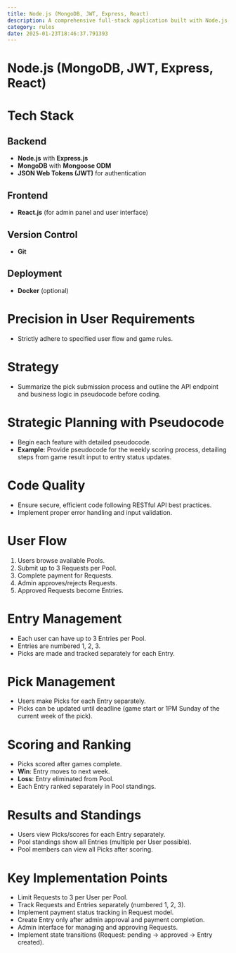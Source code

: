 ```yaml
---
title: Node.js (MongoDB, JWT, Express, React)
description: A comprehensive full-stack application built with Node.js, MongoDB, JWT for authentication, Express.js for the backend, and React.js for the frontend. This project includes a robust admin panel, secure authentication, and efficient data management.
category: rules
date: 2025-01-23T18:46:37.791393
---
```



# Node.js (MongoDB, JWT, Express, React)

# Tech Stack

## Backend
- **Node.js** with **Express.js**
- **MongoDB** with **Mongoose ODM**
- **JSON Web Tokens (JWT)** for authentication

## Frontend
- **React.js** (for admin panel and user interface)

## Version Control
- **Git**

## Deployment
- **Docker** (optional)

# Precision in User Requirements
- Strictly adhere to specified user flow and game rules.

# Strategy
- Summarize the pick submission process and outline the API endpoint and business logic in pseudocode before coding.

# Strategic Planning with Pseudocode
- Begin each feature with detailed pseudocode.
- **Example**: Provide pseudocode for the weekly scoring process, detailing steps from game result input to entry status updates.

# Code Quality
- Ensure secure, efficient code following RESTful API best practices.
- Implement proper error handling and input validation.

# User Flow
1. Users browse available Pools.
2. Submit up to 3 Requests per Pool.
3. Complete payment for Requests.
4. Admin approves/rejects Requests.
5. Approved Requests become Entries.

# Entry Management
- Each user can have up to 3 Entries per Pool.
- Entries are numbered 1, 2, 3.
- Picks are made and tracked separately for each Entry.

# Pick Management
- Users make Picks for each Entry separately.
- Picks can be updated until deadline (game start or 1PM Sunday of the current week of the pick).

# Scoring and Ranking
- Picks scored after games complete.
- **Win**: Entry moves to next week.
- **Loss**: Entry eliminated from Pool.
- Each Entry ranked separately in Pool standings.

# Results and Standings
- Users view Picks/scores for each Entry separately.
- Pool standings show all Entries (multiple per User possible).
- Pool members can view all Picks after scoring.

# Key Implementation Points
- Limit Requests to 3 per User per Pool.
- Track Requests and Entries separately (numbered 1, 2, 3).
- Implement payment status tracking in Request model.
- Create Entry only after admin approval and payment completion.
- Admin interface for managing and approving Requests.
- Implement state transitions (Request: pending -> approved -> Entry created).
